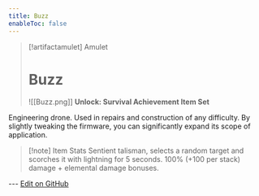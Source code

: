 ```yaml
---
title: Buzz
enableToc: false
---
```

> [!artifactamulet] Amulet
>
> # Buzz
>
> ![[Buzz.png]]
> **Unlock: Survival Achievement Item Set** 

Engineering drone. Used in repairs and construction of any difficulty. By slightly tweaking the firmware, you can significantly expand its scope of application.

> [!note] Item Stats
> Sentient talisman, selects a random target and scorches it with lightning for 5 seconds. 100% (+100 per stack) damage + elemental damage bonuses.

--- [Edit on GitHub](https://github.com/Mondrethos/gatekeeperwiki/edit/main/content/Artifacts/Buzz.md)
